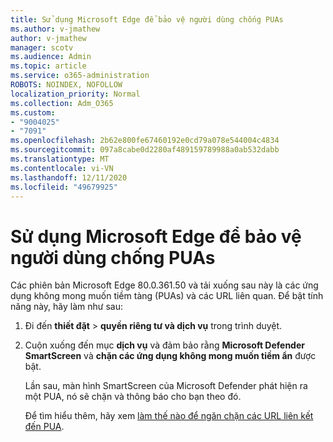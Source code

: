 ```yaml
---
title: Sử dụng Microsoft Edge để bảo vệ người dùng chống PUAs
ms.author: v-jmathew
author: v-jmathew
manager: scotv
ms.audience: Admin
ms.topic: article
ms.service: o365-administration
ROBOTS: NOINDEX, NOFOLLOW
localization_priority: Normal
ms.collection: Adm_O365
ms.custom:
- "9004025"
- "7091"
ms.openlocfilehash: 2b62e800fe67460192e0cd79a078e544004c4834
ms.sourcegitcommit: 097a8cabe0d2280af489159789988a0ab532dabb
ms.translationtype: MT
ms.contentlocale: vi-VN
ms.lasthandoff: 12/11/2020
ms.locfileid: "49679925"
---
```

# <a name="use-microsoft-edge-to-protect-users-against-puas"></a>Sử dụng Microsoft Edge để bảo vệ người dùng chống PUAs

Các phiên bản Microsoft Edge 80.0.361.50 và tải xuống sau này là các ứng dụng không mong muốn tiềm tàng (PUAs) và các URL liên quan. Để bật tính năng này, hãy làm như sau:

1. Đi đến **thiết đặt**  >  **quyền riêng tư và dịch vụ** trong trình duyệt.

2. Cuộn xuống đến mục **dịch vụ** và đảm bảo rằng **Microsoft Defender SmartScreen** và **chặn các ứng dụng không mong muốn tiềm ẩn** được bật.

    Lần sau, màn hình SmartScreen của Microsoft Defender phát hiện ra một PUA, nó sẽ chặn và thông báo cho bạn theo đó.

    Để tìm hiểu thêm, hãy xem [làm thế nào để ngăn chặn các URL liên kết đến PUA](https://go.microsoft.com/fwlink/?linkid=2133024).
